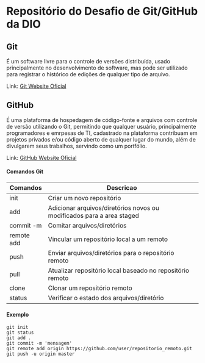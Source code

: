 # Repositório do Desafio de Git/GitHub da DIO

## Git
É um software livre para o controle de versões distribuída, usado principalmente no desenvolvimento de software, mas pode ser utilizado para registrar o histórico de edições de qualquer tipo de arquivo.

Link: [Git Website Oficial](https://git-scm.com/)

## GitHub
É uma plataforma de hospedagem de código-fonte e arquivos com controle de versão utilizando o Git, permitindo que qualquer usuário, principalmente programadores e emrpesas de TI, cadastrado na plataforma contribuam em projetos privados e/ou código aberto de qualquer lugar do mundo, além de divulgarem seus trabalhos, servindo como um portfólio.

Link: [GitHub Website Oficial](https://github.com)

#### Comandos Git
Comandos|Descricao
-|-
init | Criar um novo repositório
add | Adicionar arquivos/diretórios novos ou modificados para a area staged
commit -m | Comitar arquivos/diretórios
remote add | Vincular um repositório local a um remoto
push | Enviar arquivos/diretórios para o repositório remoto
pull | Atualizar repositório local baseado no repositório remoto
clone | Clonar um repositório remoto
status | Verificar o estado dos arquivos/diretório

#### Exemplo
```
git init
git status
git add .
git commit -m 'mensagem'
git remote add origin https://github.com/user/repositorio_remoto.git
git push -u origin master
```
